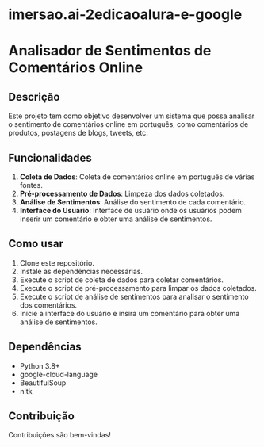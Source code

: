 # imersao.ai-2edicaoalura-e-google
# Analisador de Sentimentos de Comentários Online

## Descrição
Este projeto tem como objetivo desenvolver um sistema que possa analisar o sentimento de comentários online em português, como comentários de produtos, postagens de blogs, tweets, etc.

## Funcionalidades
1. **Coleta de Dados**: Coleta de comentários online em português de várias fontes.
2. **Pré-processamento de Dados**: Limpeza dos dados coletados.
3. **Análise de Sentimentos**: Análise do sentimento de cada comentário.
4. **Interface do Usuário**: Interface de usuário onde os usuários podem inserir um comentário e obter uma análise de sentimentos.

## Como usar
1. Clone este repositório.
2. Instale as dependências necessárias.
3. Execute o script de coleta de dados para coletar comentários.
4. Execute o script de pré-processamento para limpar os dados coletados.
5. Execute o script de análise de sentimentos para analisar o sentimento dos comentários.
6. Inicie a interface do usuário e insira um comentário para obter uma análise de sentimentos.

## Dependências
- Python 3.8+
- google-cloud-language
- BeautifulSoup
- nltk

## Contribuição
Contribuições são bem-vindas!
